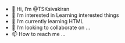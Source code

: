 - 👋 Hi, I’m @TSKsivakiran
- 👀 I’m interested in Learning interested things
- 🌱 I’m currently learning HTML
- 💞️ I’m looking to collaborate on ...
- 📫 How to reach me ...

<!---
TSKsivakiran/TSKsivakiran is a ✨ special ✨ repository because its `README.md` (this file) appears on your GitHub profile.
You can click the Preview link to take a look at your changes.
--->
